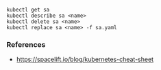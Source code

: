 ```
kubectl get sa
kubectl describe sa <name>
kubectl delete sa <name>
kubectl replace sa <name> -f sa.yaml
```

### References
- https://spacelift.io/blog/kubernetes-cheat-sheet
